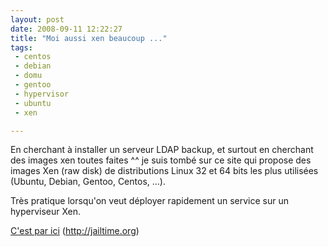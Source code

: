 ```yaml
---
layout: post
date: 2008-09-11 12:22:27
title: "Moi aussi xen beaucoup ..."
tags:
 - centos
 - debian
 - domu
 - gentoo
 - hypervisor
 - ubuntu
 - xen

---
```


En cherchant à installer un serveur LDAP backup, et surtout en cherchant des images xen toutes faites ^^ je suis tombé sur ce site qui propose des images Xen (raw disk) de distributions Linux 32 et 64 bits les plus utilisées (Ubuntu, Debian, Gentoo, Centos, ...).

Très pratique lorsqu'on veut déployer rapidement un service sur un hyperviseur Xen.

[C'est par ici](http://jailtime.org) (http://jailtime.org)
